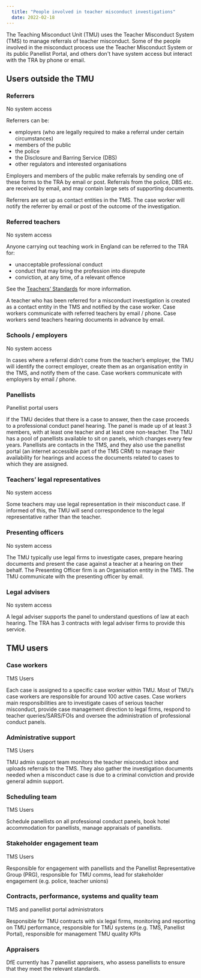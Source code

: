 ```yaml
---
  title: "People involved in teacher misconduct investigations"
  date: 2022-02-18
---
```


The Teaching Misconduct Unit (TMU) uses the Teacher Misconduct System (TMS) to manage referrals of teacher misconduct. Some of the people involved in the misconduct process use the Teacher Misconduct System or its public Panellist Portal, and others don't have system access but interact with the TRA by phone or email. 

## Users outside the TMU

### Referrers

No system access

Referrers can be:
- employers (who are legally required to make a referral under certain circumstances)
- members of the public
- the police
- the Disclosure and Barring Service (DBS)
- other regulators and interested organisations

Employers and members of the public make referrals by sending one of these forms to the TRA by email or post. Referrals from the police, DBS etc. are received by email, and may contain large sets of supporting documents.

Referrers are set up as contact entities in the TMS. The case worker will notify the referrer by email or post of the outcome of the investigation. 

### Referred teachers

No system access

Anyone carrying out teaching work in England can be referred to the TRA for:
- unacceptable professional conduct
- conduct that may bring the profession into disrepute
- conviction, at any time, of a relevant offence

See the [Teachers’ Standards](https://www.gov.uk/government/publications/teachers-standards) for more information. 

A teacher who has been referred for a misconduct investigation is created as a contact entity in the TMS and notified by the case worker. Case workers communicate with referred teachers by email / phone. Case workers send teachers hearing documents in advance by email.


### Schools / employers

No system access

In cases where a referral didn’t come from the teacher’s employer, the TMU will identify the correct employer, create them as an organisation entity in the TMS, and notify them of the case. Case workers communicate with employers by email / phone.

### Panellists

Panellist portal users

If the TMU decides that there is a case to answer, then the case proceeds to a professional conduct panel hearing. The panel is made up of at least 3 members, with at least one teacher and at least one non-teacher. The TMU has a pool of panellists available to sit on panels, which changes every few years. 
Panellists are contacts in the TMS, and they also use the panellist portal (an internet accessible part of the TMS CRM) to manage their availability for hearings and access the documents related to cases to which they are assigned. 

### Teachers’ legal representatives

No system access

Some teachers may use legal representation in their misconduct case. If informed of this, the TMU will send correspondence to the legal representative rather than the teacher.

### Presenting officers

No system access

The TMU typically use legal firms to investigate cases, prepare hearing documents and present the case against a teacher at a hearing on their behalf. 
The Presenting Officer firm is an Organisation entity in the TMS. The TMU communicate with the presenting officer by email.

### Legal advisers

No system access

A legal adviser supports the panel to understand questions of law at each hearing. The TRA has 3 contracts with legal adviser firms to provide this service.

## TMU users

### Case workers

TMS Users

Each case is assigned to a specific case worker within TMU. Most of TMU’s case workers are responsible for around 100 active cases. Case workers main responsibilities are to investigate cases of serious teacher misconduct, provide case management direction to legal firms, respond to teacher queries/SARS/FOIs and oversee the administration of professional conduct panels.

### Administrative support
TMS Users

TMU admin support team monitors the teacher misconduct inbox and uploads referrals to the TMS. They also gather the investigation documents needed when a misconduct case is due to a criminal conviction and provide general admin support.

### Scheduling team
TMS Users

Schedule panellists on all professional conduct panels, book hotel accommodation for panellists, manage appraisals of panellists.

### Stakeholder engagement team
TMS Users

Responsible for engagement with panellists and the Panellist Representative Group (PRG), responsible for TMU comms, lead for stakeholder engagement (e.g. police, teacher unions)

### Contracts, performance, systems and quality team
TMS and panellist portal administrators

Responsible for TMU contracts with six legal firms, monitoring and reporting on TMU performance, responsible for TMU systems (e.g. TMS, Panellist Portal), responsible for management TMU quality KPIs

### Appraisers
DfE currently has 7 panellist appraisers, who assess panellists to ensure that they meet the relevant standards.
